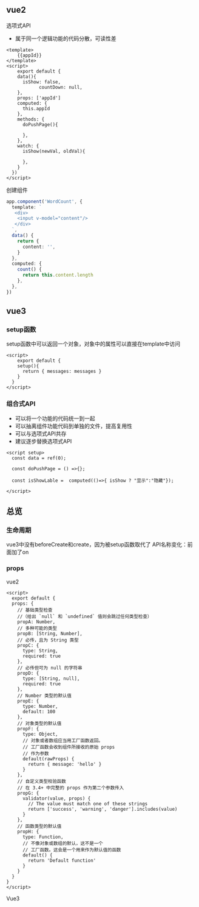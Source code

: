## vue2

选项式API

- 属于同一个逻辑功能的代码分散，可读性差

```vue
<template>
	{{appId}}
</template>
<script>
	export default {
    data(){
      isShow: false,
			countDown: null,
    },
    props: ['appId']
    computed: {
      this.appId
    },
    methods: {
      doPushPage(){
        
      },
    },
    watch: {
      isShow(newVal, oldVal){
        
      },
    }
  })
</script>
```

创建组件

```ts
app.component('WordCount', {
  template: `
   <div>
    <input v-model="content"/>
   </div>
  `,
  data() {
    return {
      content: '',
    }
  },
  computed: {
    count() {
      return this.content.length
    },
  },
})
```





## vue3

### setup函数

setup函数中可以返回一个对象，对象中的属性可以直接在template中访问

```vue
<script>
	export default {
    setup(){
      return { messages: messages }
    }
  }
</script>
```



### 组合式API 

- 可以将一个功能的代码统一到一起 
- 可以抽离组件功能代码到单独的文件，提高复用性
- 可以与选项式API共存
- 建议逐步替换选项式API

```vue
<script setup>
  const data = ref(0);
  
  const doPushPage = () =>{};
  
  const isShowLable =  computed(()=>{ isShow ? "显示":"隐藏"});
  
</script>
```



## 总览

### 生命周期

vue3中没有beforeCreate和create，因为被setup函数取代了
API名称变化：前面加了on

### props

vue2

```vue
<script>
  export default {
  props: {
    // 基础类型检查
    //（给出 `null` 和 `undefined` 值则会跳过任何类型检查）
    propA: Number,
    // 多种可能的类型
    propB: [String, Number],
    // 必传，且为 String 类型
    propC: {
      type: String,
      required: true
    },
    // 必传但可为 null 的字符串
    propD: {
      type: [String, null],
      required: true
    },
    // Number 类型的默认值
    propE: {
      type: Number,
      default: 100
    },
    // 对象类型的默认值
    propF: {
      type: Object,
      // 对象或者数组应当用工厂函数返回。
      // 工厂函数会收到组件所接收的原始 props
      // 作为参数
      default(rawProps) {
        return { message: 'hello' }
      }
    },
    // 自定义类型校验函数
    // 在 3.4+ 中完整的 props 作为第二个参数传入
    propG: {
      validator(value, props) {
        // The value must match one of these strings
        return ['success', 'warning', 'danger'].includes(value)
      }
    },
    // 函数类型的默认值
    propH: {
      type: Function,
      // 不像对象或数组的默认，这不是一个
      // 工厂函数。这会是一个用来作为默认值的函数
      default() {
        return 'Default function'
      }
    }
  }
}
</script>
```

Vue3

